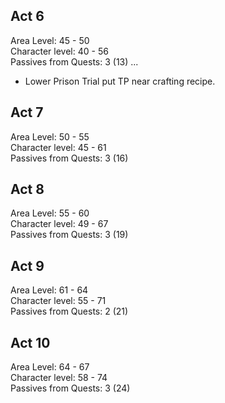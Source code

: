 ## Act 6

Area Level: 45 - 50\
Character level: 40 - 56\
Passives from Quests: 3 (13)
...

- Lower Prison Trial put TP near crafting recipe.

## Act 7

Area Level: 50 - 55\
Character level: 45 - 61\
Passives from Quests: 3 (16)

## Act 8

Area Level: 55 - 60\
Character level: 49 - 67\
Passives from Quests: 3 (19)

## Act 9

Area Level: 61 - 64\
Character level: 55 - 71\
Passives from Quests: 2 (21)

## Act 10

Area Level: 64 - 67\
Character level: 58 - 74\
Passives from Quests: 3 (24)
